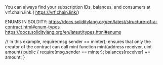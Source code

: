 You can always find your subscription IDs, balances, and consumers at vrf.chain.link.( https://vrf.chain.link/)

ENUMS IN SOLDITY: 
https://docs.soliditylang.org/en/latest/structure-of-a-contract.html#enum-types
https://docs.soliditylang.org/en/latest/types.html#enums

// In this example, require(msg.sender == minter); ensures that only the creator of the contract can call mint
 function mint(address receiver, uint amount) public {
        require(msg.sender == minter);
        balances[receiver] += amount;
    }


